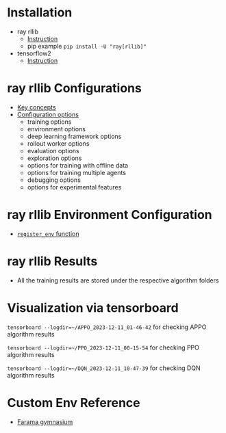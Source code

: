 # Installation
- ray rllib
  - [Instruction](https://docs.ray.io/en/latest/ray-overview/installation.html)
  - pip example ```pip install -U "ray[rllib]"```
- tensorflow2
  - [Instruction](https://www.tensorflow.org/install?hl=en)

# ray rllib Configurations
- [Key concepts](https://docs.ray.io/en/latest/rllib/key-concepts.html)
- [Configuration options](https://docs.ray.io/en/latest/rllib/rllib-training.html#configuring-rllib-algorithms)
  - training options
  - environment options
  - deep learning framework options
  - rollout worker options
  - evaluation options
  - exploration options
  - options for training with offline data
  - options for training multiple agents
  - debugging options
  - options for experimental features


# ray rllib Environment Configuration
- [```register_env``` function](https://docs.ray.io/en/latest/rllib/rllib-env.html)

# ray rllib Results
- All the training results are stored under the respective algorithm folders

# Visualization via tensorboard
```tensorboard --logdir=~/APPO_2023-12-11_01-46-42``` for checking APPO algorithm results

```tensorboard --logdir=~/PPO_2023-12-11_00-15-54``` for checking PPO algorithm results

```tensorboard --logdir=~/DQN_2023-12-11_10-47-39``` for checking DQN algorithm results


# Custom Env Reference
- [Farama gymnasium](https://gymnasium.farama.org/tutorials/gymnasium_basics/environment_creation/)
